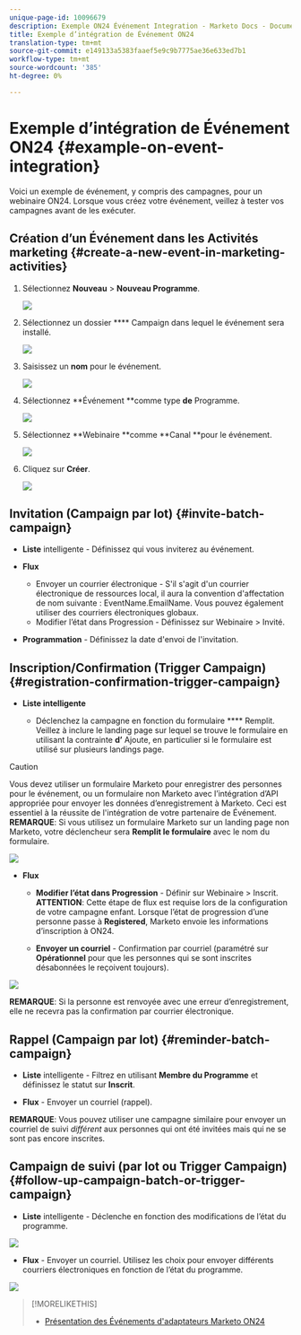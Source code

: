 ```yaml
---
unique-page-id: 10096679
description: Exemple ON24 Événement Integration - Marketo Docs - Documentation du produit
title: Exemple d’intégration de Événement ON24
translation-type: tm+mt
source-git-commit: e149133a5383faaef5e9c9b7775ae36e633ed7b1
workflow-type: tm+mt
source-wordcount: '385'
ht-degree: 0%

---
```



# Exemple d’intégration de Événement ON24 {#example-on-event-integration}

Voici un exemple de événement, y compris des campagnes, pour un webinaire ON24. Lorsque vous créez votre événement, veillez à tester vos campagnes avant de les exécuter.

## Création d’un Événement dans les Activités marketing {#create-a-new-event-in-marketing-activities}

1. Sélectionnez **Nouveau** > **Nouveau Programme**.

   ![](assets/image2015-12-22-15-3a35-3a15.png)

1. Sélectionnez un dossier **** Campaign dans lequel le événement sera installé.

   ![](assets/image2015-12-22-15-3a39-3a51.png)

1. Saisissez un **nom** pour le événement.

   ![](assets/image2015-12-22-15-3a43-3a4.png)

1. Sélectionnez **Événement **comme type **de** Programme.

   ![](assets/image2015-12-22-15-3a44-3a41.png)

1. Sélectionnez **Webinaire **comme **Canal **pour le événement.

   ![](assets/image2015-12-22-15-3a46-3a34.png)

1. Cliquez sur **Créer**.

   ![](assets/image2015-12-22-15-3a48-3a20.png)

## Invitation (Campaign par lot)  {#invite-batch-campaign}

* **Liste** intelligente - Définissez qui vous inviterez au événement.
* **Flux**

   * Envoyer un courrier électronique - S&#39;il s&#39;agit d&#39;un courrier électronique de ressources local, il aura la convention d&#39;affectation de nom suivante : EventName.EmailName. Vous pouvez également utiliser des courriers électroniques globaux.
   * Modifier l’état dans Progression - Définissez sur Webinaire > Invité.

* **Programmation** - Définissez la date d&#39;envoi de l&#39;invitation.

## Inscription/Confirmation (Trigger Campaign) {#registration-confirmation-trigger-campaign}

* **Liste intelligente**

   * Déclenchez la campagne en fonction du formulaire **** Remplit. Veillez à inclure le landing page sur lequel se trouve le formulaire en utilisant la contrainte **d’** Ajoute, en particulier si le formulaire est utilisé sur plusieurs landings page.

>[!CAUTION]
>
>Vous devez utiliser un formulaire Marketo pour enregistrer des personnes pour le événement, ou un formulaire non Marketo avec l’intégration d’API appropriée pour envoyer les données d’enregistrement à Marketo. Ceci est essentiel à la réussite de l&#39;intégration de votre partenaire de Événement. **REMARQUE**: Si vous utilisez un formulaire Marketo sur un landing page non Marketo, votre déclencheur sera **Remplit le formulaire** avec le nom du formulaire.

![](assets/image2015-12-22-15-3a50-3a22.png)

* **Flux**

   * **Modifier l’état dans Progression** - Définir sur Webinaire > Inscrit. **ATTENTION**: Cette étape de flux est requise lors de la configuration de votre campagne enfant. Lorsque l’état de progression d’une personne passe à **Registered**, Marketo envoie les informations d’inscription à ON24.

   * **Envoyer un courriel** - Confirmation par courriel (paramétré sur **Opérationnel** pour que les personnes qui se sont inscrites désabonnées le reçoivent toujours).

![](assets/image2015-12-22-15-3a52-3a9.png)

**REMARQUE**: Si la personne est renvoyée avec une erreur d’enregistrement, elle ne recevra pas la confirmation par courrier électronique.

## Rappel (Campaign par lot) {#reminder-batch-campaign}

* **Liste** intelligente - Filtrez en utilisant **Membre du Programme** et définissez le statut sur **Inscrit**.

* **Flux** - Envoyer un courriel (rappel).

**REMARQUE**: Vous pouvez utiliser une campagne similaire pour envoyer un courriel de suivi *différent* aux personnes qui ont été invitées mais qui ne se sont pas encore inscrites.

## Campaign de suivi (par lot ou Trigger Campaign) {#follow-up-campaign-batch-or-trigger-campaign}

* **Liste** intelligente - Déclenche en fonction des modifications de l’état du programme.

![](assets/image2015-12-22-15-3a57-3a25.png)

* **Flux** - Envoyer un courriel. Utilisez les choix pour envoyer différents courriers électroniques en fonction de l’état du programme.

![](assets/ten.png)

>[!MORELIKETHIS]
>
>* [Présentation des Événements d&#39;adaptateurs Marketo ON24](understanding-marketo-on24-adapter-events.md)

>



